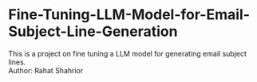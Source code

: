 # Fine-Tuning-LLM-Model-for-Email-Subject-Line-Generation
This is a project on fine tuning a LLM model for generating email subject lines.
<br>
Author: Rahat Shahrior
